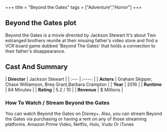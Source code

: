 +++
title = "Beyond the Gates"
tags = ["Adventure","Horror"]
+++
## Beyond the Gates plot
Beyond the Gates is a movie directed by Jackson Stewart It's about Two estranged brothers reunite at their missing father's video store and find a VCR board game dubbed 'Beyond The Gates' that holds a connection to their father's disappearance.
## Cast And Summary
| **Director**      | Jackson Stewart |
    | :---        |    :----:   |
    |  **Actors** | Graham Skipper, Chase Williamson, Brea Grant,Barbara Crampton |
    | **Year**   | 2016    |
    |  **Runtime** | 84 Minutes |
    |  **Rating** | 5.2 / 10 | 
    |  **Revenue** | $ Millions |
### How To Watch / Stream Beyond the Gates
You can watch Beyond the Gates on Disney+.
Also, you can stream Beyond the Gates via purchasing or having a rent on any of those streaming platforms.
Amazon Prime Video, Netflix, Hulu, Vudu Or iTunes